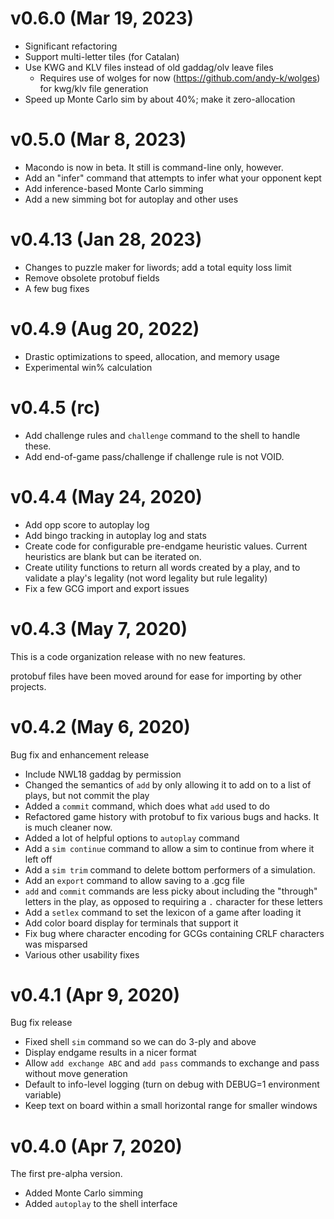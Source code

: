 # v0.6.0 (Mar 19, 2023)
- Significant refactoring
- Support multi-letter tiles (for Catalan)
- Use KWG and KLV files instead of old gaddag/olv leave files
    - Requires use of wolges for now (https://github.com/andy-k/wolges) for kwg/klv file generation
- Speed up Monte Carlo sim by about 40%; make it zero-allocation

# v0.5.0 (Mar 8, 2023)
- Macondo is now in beta. It still is command-line only, however.
- Add an "infer" command that attempts to infer what your opponent kept
- Add inference-based Monte Carlo simming
- Add a new simming bot for autoplay and other uses

# v0.4.13 (Jan 28, 2023)
- Changes to puzzle maker for liwords; add a total equity loss limit
- Remove obsolete protobuf fields
- A few bug fixes

# v0.4.9 (Aug 20, 2022)

- Drastic optimizations to speed, allocation, and memory usage
- Experimental win% calculation

# v0.4.5 (rc)

- Add challenge rules and `challenge` command to the shell to handle these.
- Add end-of-game pass/challenge if challenge rule is not VOID.

# v0.4.4 (May 24, 2020)

- Add opp score to autoplay log
- Add bingo tracking in autoplay log and stats
- Create code for configurable pre-endgame heuristic values. Current heuristics are blank but can be iterated on.
- Create utility functions to return all words created by a play, and to validate a play's legality (not word legality but rule legality)
- Fix a few GCG import and export issues

# v0.4.3 (May 7, 2020)

This is a code organization release with no new features.

protobuf files have been moved around for ease for importing by other projects.

# v0.4.2 (May 6, 2020)

Bug fix and enhancement release

- Include NWL18 gaddag by permission
- Changed the semantics of `add` by only allowing it to add on to a list of plays, but not commit the play
- Added a `commit` command, which does what `add` used to do
- Refactored game history with protobuf to fix various bugs and hacks. It is much cleaner now.
- Added a lot of helpful options to `autoplay` command
- Add a `sim continue` command to allow a sim to continue from where it left off
- Add a `sim trim` command to delete bottom performers of a simulation.
- Add an `export` command to allow saving to a .gcg file
- `add` and `commit` commands are less picky about including the "through" letters in the play, as opposed to requiring a `.` character for these letters
- Add a `setlex` command to set the lexicon of a game after loading it
- Add color board display for terminals that support it
- Fix bug where character encoding for GCGs containing CRLF characters was misparsed
- Various other usability fixes

# v0.4.1 (Apr 9, 2020)

Bug fix release

- Fixed shell `sim` command so we can do 3-ply and above
- Display endgame results in a nicer format
- Allow `add exchange ABC` and `add pass` commands to exchange and pass
  without move generation
- Default to info-level logging (turn on debug with DEBUG=1 environment variable)
- Keep text on board within a small horizontal range for smaller windows

# v0.4.0 (Apr 7, 2020)

The first pre-alpha version.

- Added Monte Carlo simming
- Added `autoplay` to the shell interface
